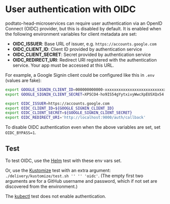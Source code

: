 # User authentication with OIDC

podtato-head-microservices can require user authentication via an OpenID Connect
(OIDC) provider, but this is disabled by default. It is enabled when the
following environment variables for client metadata are set:

- **OIDC_ISSUER**: Base URL of issuer, e.g. `https://accounts.google.com`
- **OIDC_CLIENT_ID**: Client ID provided by authentication service
- **OIDC_CLIENT_SECRET**: Secret provided by authentication service
- **OIDC_REDIRECT_URI**: Redirect URI registered with the authentication service.
  Your app must be accessed at this URL.

For example, a Google Signin client could be configured like this in `.env`
(values are fake):

```bash
export GOOGLE_SIGNIN_CLIENT_ID=000000000000-xxxxxxxxxxxxxxxxxxxxxxxxxxxxxxxx.apps.googleusercontent.com
export GOOGLE_SIGNIN_CLIENT_SECRET=XPSCO4-ho9IS54gYytxivyWwcXpEUSXQx54

export OIDC_ISSUER=https://accounts.google.com
export OIDC_CLIENT_ID=${GOOGLE_SIGNIN_CLIENT_ID}
export OIDC_CLIENT_SECRET=${GOOGLE_SIGNIN_CLIENT_SECRET}
export OIDC_REDIRECT_URI='http://localhost:9000/auth/callback'
```

To disable OIDC authentication even when the above variables are set, set `OIDC_BYPASS=1`.

## Test

To test OIDC, use the [Helm](../../delivery/chart/) test with these env vars set.

Or, use the [Kustomize](../../delivery/kustomize/) test with an extra argument:
`./delivery/kustomize/test.sh '' '' 'oidc'`. (The empty first two arguments are
for a GitHub username and password, which if not set are discovered from the
environment.)

The [kubectl](../../delivery/kubectl/) test does not enable authentication.
